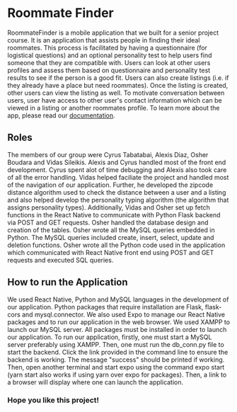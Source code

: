 # Roommate Finder
  RoommateFinder is a mobile application that we built for a senior project course. It is an application that assists people in finding their ideal roommates. This process is facilitated by having a questionnaire (for logistical questions) and an optional personality test to help users find someone that they are compatible with. Users can look at other users profiles and assess them based on questionnaire and personality test results to see if the person is a good fit. Users can also create listings (i.e. if they already have a place but need roommates). Once the listing is created, other users can view the listing as well. To motivate conversation between users, user have access to other user's contact information which can be viewed in a listing or another roommates profile. To learn more about the app, please read our [documentation](https://github.com/osherboudara99/SeniorProject/blob/main/Roommate%20Finder%20Documentation.pdf).
 

## Roles
  The members of our group were Cyrus Tabatabai, Alexis Diaz, Osher Boudara and Vidas Sileikis. Alexis and Cyrus handled most of the front end development. Cyrus spent alot of time debugging and Alexis also took care of all the error handling. Vidas helped faciliate the project and handled most of the navigation of our application. Further, he developed the zipcode distance algorithm used to check the distance between a user and a listing and also helped develop the personality typing algorithm (the algorithm that assigns personality types). Additionally, Vidas and Osher set up fetch functions in the React Native to communicate with Python Flask backend via POST and GET requests. Osher handled the database design and creation of the tables. Osher wrote all the MySQL queries embedded in Python. The MySQL queries included create, insert, select, update and deletion functions. Osher wrote all the Python code used in the application which communicated with React Native front end using POST and GET requests and executed SQL queries.

## How to run the Application

  We used React Native, Python and MySQL languages in the development of our application. Python packages that require installation are Flask, flask-cors and mysql.connector. We also used Expo to manage our React Native packages and to run our application in the web browser. We used XAMPP to launch our MySQL server. All packages must be installed in order to launch our application. To run our application, firstly, one must start a MySQL server preferably using XAMPP. Then, one must run the db_conn.py file to start the backend. Click the link provided in the command line to ensure the backend is working. The message "success" should be printed if working. Then, open another terminal and start expo using the command expo start (yarn start also works if using yarn over expo for packages). Then, a link to a browser will display where one can launch the application.


### Hope you like this project!

